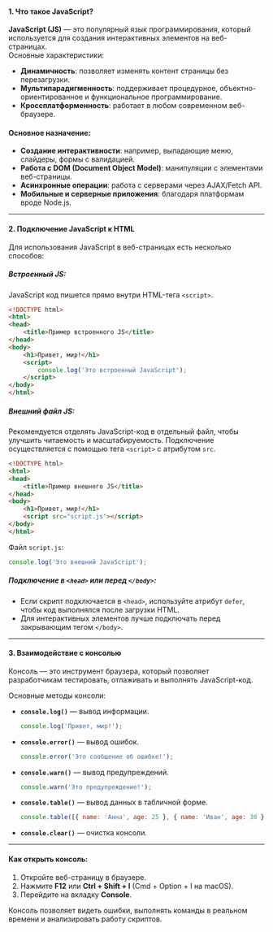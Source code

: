 #### 1. Что такое JavaScript?

**JavaScript (JS)** — это популярный язык программирования, который используется для создания интерактивных элементов на веб-страницах.  
Основные характеристики:

- **Динамичность**: позволяет изменять контент страницы без перезагрузки.
- **Мультипарадигменность**: поддерживает процедурное, объектно-ориентированное и функциональное программирование.
- **Кроссплатформенность**: работает в любом современном веб-браузере.

#### Основное назначение:

- **Создание интерактивности**: например, выпадающие меню, слайдеры, формы с валидацией.
- **Работа с DOM (Document Object Model)**: манипуляции с элементами веб-страницы.
- **Асинхронные операции**: работа с серверами через AJAX/Fetch API.
- **Мобильные и серверные приложения**: благодаря платформам вроде Node.js.

---

#### 2. Подключение JavaScript к HTML

Для использования JavaScript в веб-страницах есть несколько способов:

##### Встроенный JS:

JavaScript код пишется прямо внутри HTML-тега `<script>`.

```html
<!DOCTYPE html>
<html>
<head>
    <title>Пример встроенного JS</title>
</head>
<body>
    <h1>Привет, мир!</h1>
    <script>
        console.log('Это встроенный JavaScript');
    </script>
</body>
</html>
```

##### Внешний файл JS:

Рекомендуется отделять JavaScript-код в отдельный файл, чтобы улучшить читаемость и масштабируемость. Подключение осуществляется с помощью тега `<script>` с атрибутом `src`.

```html
<!DOCTYPE html>
<html>
<head>
    <title>Пример внешнего JS</title>
</head>
<body>
    <h1>Привет, мир!</h1>
    <script src="script.js"></script>
</body>
</html>
```

Файл `script.js`:

```javascript
console.log('Это внешний JavaScript');
```

##### Подключение в `<head>` или перед `</body>`:

- Если скрипт подключается в `<head>`, используйте атрибут `defer`, чтобы код выполнялся после загрузки HTML.
- Для интерактивных элементов лучше подключать перед закрывающим тегом `</body>`.

---

#### 3. Взаимодействие с консолью

Консоль — это инструмент браузера, который позволяет разработчикам тестировать, отлаживать и выполнять JavaScript-код.

Основные методы консоли:

- **`console.log()`** — вывод информации.
    
    ```javascript
    console.log('Привет, мир!');
    ```
    
- **`console.error()`** — вывод ошибок.
    
    ```javascript
    console.error('Это сообщение об ошибке!');
    ```
    
- **`console.warn()`** — вывод предупреждений.
    
    ```javascript
    console.warn('Это предупреждение!');
    ```
    
- **`console.table()`** — вывод данных в табличной форме.
    
    ```javascript
    console.table([{ name: 'Анна', age: 25 }, { name: 'Иван', age: 30 }]);
    ```
    
- **`console.clear()`** — очистка консоли.

---

#### Как открыть консоль:

1. Откройте веб-страницу в браузере.
2. Нажмите **F12** или **Ctrl + Shift + I** (Cmd + Option + I на macOS).
3. Перейдите на вкладку **Console**.

Консоль позволяет видеть ошибки, выполнять команды в реальном времени и анализировать работу скриптов.
